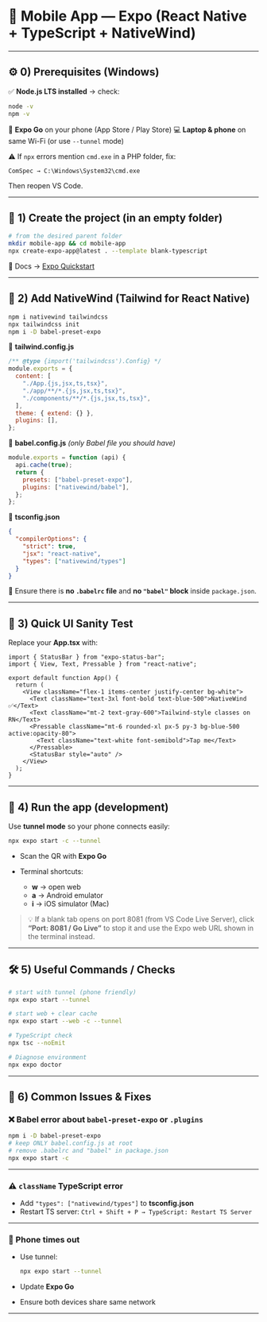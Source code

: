 
# 📱 **Mobile App — Expo (React Native + TypeScript + NativeWind)**

---

## ⚙️ **0) Prerequisites (Windows)**

✅ **Node.js LTS installed** → check:

```bash
node -v
npm -v
```

📲 **Expo Go** on your phone (App Store / Play Store)
💻 **Laptop & phone** on same Wi-Fi (or use `--tunnel` mode)

⚠️ If `npx` errors mention `cmd.exe` in a PHP folder, fix:

```
ComSpec → C:\Windows\System32\cmd.exe
```

Then reopen VS Code.

---

## 🚀 **1) Create the project (in an empty folder)**

```bash
# from the desired parent folder
mkdir mobile-app && cd mobile-app
npx create-expo-app@latest . --template blank-typescript
```

📘 Docs → [Expo Quickstart](https://docs.expo.dev/get-started/start-developing/)

---

## 🎨 **2) Add NativeWind (Tailwind for React Native)**

```bash
npm i nativewind tailwindcss
npx tailwindcss init
npm i -D babel-preset-expo
```

🧾 **tailwind.config.js**

```js
/** @type {import('tailwindcss').Config} */
module.exports = {
  content: [
    "./App.{js,jsx,ts,tsx}",
    "./app/**/*.{js,jsx,ts,tsx}",
    "./components/**/*.{js,jsx,ts,tsx}",
  ],
  theme: { extend: {} },
  plugins: [],
};
```

🧩 **babel.config.js**
*(only Babel file you should have)*

```js
module.exports = function (api) {
  api.cache(true);
  return {
    presets: ["babel-preset-expo"],
    plugins: ["nativewind/babel"],
  };
};
```

📘 **tsconfig.json**

```json
{
  "compilerOptions": {
    "strict": true,
    "jsx": "react-native",
    "types": ["nativewind/types"]
  }
}
```

🚫 Ensure there is **no `.babelrc` file** and **no `"babel"` block** inside `package.json`.

---

## 🧠 **3) Quick UI Sanity Test**

Replace your **App.tsx** with:

```tsx
import { StatusBar } from "expo-status-bar";
import { View, Text, Pressable } from "react-native";

export default function App() {
  return (
    <View className="flex-1 items-center justify-center bg-white">
      <Text className="text-3xl font-bold text-blue-500">NativeWind ✅</Text>
      <Text className="mt-2 text-gray-600">Tailwind-style classes on RN</Text>
      <Pressable className="mt-6 rounded-xl px-5 py-3 bg-blue-500 active:opacity-80">
        <Text className="text-white font-semibold">Tap me</Text>
      </Pressable>
      <StatusBar style="auto" />
    </View>
  );
}
```

---

## 🧩 **4) Run the app (development)**

Use **tunnel mode** so your phone connects easily:

```bash
npx expo start -c --tunnel
```

* Scan the QR with **Expo Go**
* Terminal shortcuts:

  * **w** → open web
  * **a** → Android emulator
  * **i** → iOS simulator (Mac)

> 💡 If a blank tab opens on port 8081 (from VS Code Live Server), click **“Port: 8081 / Go Live”** to stop it and use the Expo web URL shown in the terminal instead.

---

## 🛠️ **5) Useful Commands / Checks**

```bash
# start with tunnel (phone friendly)
npx expo start --tunnel

# start web + clear cache
npx expo start --web -c --tunnel

# TypeScript check
npx tsc --noEmit

# Diagnose environment
npx expo doctor
```

---

## 🧰 **6) Common Issues & Fixes**

### ❌ Babel error about `babel-preset-expo` or `.plugins`

```bash
npm i -D babel-preset-expo
# keep ONLY babel.config.js at root
# remove .babelrc and "babel" in package.json
npx expo start -c
```

---

### ⚠️ `className` TypeScript error

* Add `"types": ["nativewind/types"]` to **tsconfig.json**
* Restart TS server:
  `Ctrl + Shift + P → TypeScript: Restart TS Server`

---

### 📶 Phone times out

* Use tunnel:

  ```bash
  npx expo start --tunnel
  ```
* Update **Expo Go**
* Ensure both devices share same network

---


